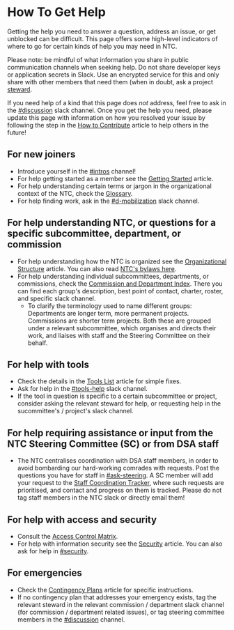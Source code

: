 # How To Get Help

Getting the help you need to answer a question, address an issue, or get unblocked can be difficult. This page offers some high-level indicators of where to go for certain kinds of help you may need in NTC. 

Please note: be mindful of what information you share in public communication channels when seeking help. Do not share developer keys or application secrets in Slack. Use an encrypted service for this and only share with other members that need them (when in doubt, ask a project [steward](./stewards.md).

If you need help of a kind that this page does _not_ address, feel free to ask in the [#discussion](https://dsa-ntc.slack.com/channels/discussion) slack channel. Once you get the help you need, please update this page with information on how you resolved your issue by following the step in the [How to Contribute](./contributing.md) article to help others in the future!


## For new joiners
- Introduce yourself in the [#intros](https://dsa-ntc.slack.com/channels/intros) channel!
- For help getting started as a member see the [Getting Started](./getting-started.md) article.
- For help understanding certain terms or jargon in the organizational context of the NTC, check the [Glossary](./glossary.md).
- For help finding work, ask in the [#d-mobilization](https://dsa-ntc.slack.com/channels/d-mobilization) slack channel.

## For help understanding NTC, or questions for a specific subcommittee, department, or commission
- For help understanding how the NTC is organized see the [Organizational Structure](./organizational-structure.md) article. You can also read [NTC's bylaws here](https://docs.google.com/document/d/1f6gXZQEpmPoq1e3EMM6-CFhvdx13SBdZ-4M1qll4N3I/edit?pli=1#heading=h.ysma9w294984).
- For help understanding individual subcommittees, departments, or commissions, check the [Commission and Department Index](https://docs.google.com/spreadsheets/d/1n3i9pnLHmOJ4yOFM9rBIzuDEoakuzphUpMMTPc2iY4A/edit#gid=153312569). There you can find each group's description, best point of contact, charter, roster, and specific slack channel.
  - To clarify the terminology used to name different groups: Departments are longer term, more permanent projects. Commissions are shorter term projects. Both these are grouped under a relevant subcommittee, which organises and directs their work, and liaises with staff and the Steering Committee on their behalf.

## For help with tools
- Check the details in the [Tools List](./tools-list.md) article for simple fixes.
- Ask for help in the [#tools-help](https://dsa-ntc.slack.com/channels/tools-help) slack channel.
- If the tool in question is specific to a certain subcommittee or project, consider asking the relevant steward for help, or requesting help in the sucommittee's / project's slack channel.

## For help requiring assistance or input from the NTC Steering Committee (SC) or from DSA staff
- The NTC centralises coordination with DSA staff members, in order to avoid bombarding our hard-working comrades with requests. Post the questions you have for staff in [#ask-steering](https://dsa-ntc.slack.com/channels/ask-steering). A SC member will add your request to the [Staff Coordination Tracker](https://docs.google.com/document/d/1zJmWGcNgOwEWhQBN8RgPc38lqTrdG9CbzqJS2pXea84/edit), where such requests are prioritised, and contact and progress on them is tracked. Please do not tag staff members in the NTC slack or directly email them!

## For help with access and security
- Consult the [Access Control Matrix](./access-control-matrix.md).
- For help with information security see the [Security](./Security.md) article. You can also ask for help in [#security](https://dsa-ntc.slack.com/channels/security).

## For emergencies
- Check the [Contingency Plans](./contingency-plans.md) article for specific instructions.
- If no contingency plan that addresses your emergency exists, tag the relevant steward in the relevant commission / department slack channel (for commission / department related issues), or tag steering committee members in the [#discussion](https:dsa-ntc.slack.com/channels/discussion) channel. 